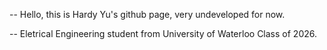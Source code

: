 -- Hello, this is Hardy Yu's github page, very undeveloped for now.

-- Eletrical Engineering student from University of Waterloo Class of 2026.
